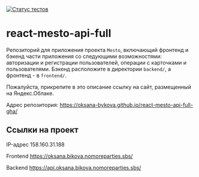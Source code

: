 [![Статус тестов](../../actions/workflows/tests.yml/badge.svg)](../../actions/workflows/tests.yml)

# react-mesto-api-full
Репозиторий для приложения проекта `Mesto`, включающий фронтенд и бэкенд части приложения со следующими возможностями: авторизации и регистрации пользователей, операции с карточками и пользователями. Бэкенд расположите в директории `backend/`, а фронтенд - в `frontend/`. 
  
Пожалуйста, прикрепите в это описание ссылку на сайт, размещенный на Яндекс.Облаке.

Адрес репозитория: https://oksana-bykova.github.io/react-mesto-api-full-gha/

## Ссылки на проект

IP-адрес 158.160.31.188

Frontend https://oksana.bikova.nomoreparties.sbs/

Backend https://api.oksana.bikova.nomoreparties.sbs/
